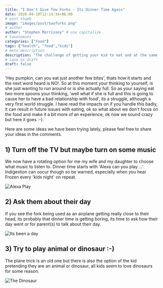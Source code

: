 ```yaml
---
title: "I Don't Give Tow Forks - Its Dinner Time Again"
date: 2020-04-10T12:14:34+06:00
# post thumb
image: "images/post/twoforks.png"
# author
author: "Stephen Morrissey" # use capitalize
# taxonomies
categories: ["Food"]
tags: ["health", "food","kids"]
# meta description
description: "The challenge of getting your kid to eat and at the same time not giving them eating problems."
# save as draft
draft: false
---
```


'Hey pumpkin, can you eat just another few bites', thats how it starts and the next word heard is NO!. So at this moment your thinking to yourself, is she just wanting to run around or is she actually full. So as your saying eat two more spoons your thinking, 'well what if she is full and this is going to cause her to have a bad relationship with food', its a struggle, although a very first world struggle. I have read the impacts on if you handle this badly, it can result in future issues with eating, ok so what about we don't focus on the food and make it a bit more of an experience, ok now we sound crazy but here it goes :-).  

Here are some ideas we have been trying lately, please feel free to share your ideas in the comments.

## 1) Turn off the TV but maybe turn on some music  
We now have a rotating option for me my wife and my daughter to choose what music to listen to. Dinner time starts with 'Alexa can you play ...'. Indigestion can oocur though so be warned, especially when you hear Frozen every 'kids night' on repeat.

![Alexa Play ](https://cdn.pixabay.com/photo/2018/12/24/10/13/young-3892631_960_720.jpg)

## 2) Ask them about their day
If you see the fork being used as an airplane getting really close to their head, its probably that dinner time is getting boring, its time to ask how their day went or for parent(s) to talk about their day. 

![Its been a day ](https://cdn.pixabay.com/photo/2018/02/12/10/45/heart-3147976_960_720.jpg)


## 3) Try to play animal or dinosaur :-)
The plane trick is an old one but there is also the option of the kid pretending they are an animal or dinosaur, all kids seem to love dinosaurs for some reason. 

![The Dinosaur ](https://i.ytimg.com/vi/PbVU0te_zV4/maxresdefault.jpg)


